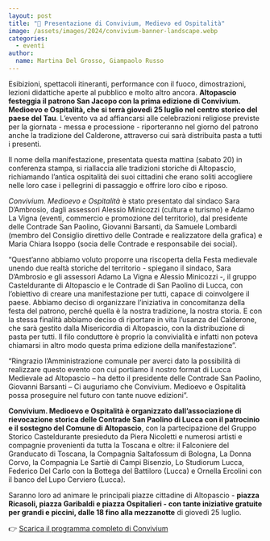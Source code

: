 ```yaml
---
layout: post
title: "🎪 Presentazione di Convivium, Medievo ed Ospitalità"
image: /assets/images/2024/convivium-banner-landscape.webp
categories: 
  - eventi
author:
  name: Martina Del Grosso, Giampaolo Russo
---
```


Esibizioni, spettacoli itineranti, performance con il fuoco, dimostrazioni, lezioni didattiche aperte al pubblico e molto altro ancora. **Altopascio festeggia il patrono San Jacopo con la prima edizione di Convivium. Medioevo e Ospitalità, che si terrà giovedì 25 luglio nel centro storico del paese del Tau**. L’evento va ad affiancarsi alle celebrazioni religiose previste per la giornata - messa e processione - riporteranno nel giorno del patrono anche la tradizione del Calderone, attraverso cui sarà distribuita pasta a tutti i presenti.

<!-- more -->

Il nome della manifestazione, presentata questa mattina (sabato 20) in conferenza stampa, si riallaccia alle tradizioni storiche di Altopascio, richiamando l’antica ospitalità dei suoi cittadini che erano soliti accogliere nelle loro case i pellegrini di passaggio e offrire loro cibo e riposo.

*Convivium. Medioevo e Ospitalità* è stato presentato dal sindaco Sara D’Ambrosio, dagli  assessori Alessio Minicozzi (cultura e turismo) e Adamo La Vigna (eventi, commercio e promozione del territorio), dal presidente delle Contrade San Paolino, Giovanni Barsanti, da Samuele Lombardi (membro del Consiglio direttivo delle Contrade e realizzatore della grafica) e Maria Chiara Isoppo (socia delle Contrade e responsabile dei social).

“Quest’anno abbiamo voluto proporre una riscoperta della Festa medievale unendo due realtà storiche del territorio - spiegano il sindaco, Sara D’Ambrosio e gli assessori Adamo La Vigna e Alessio Minicozzi -, il gruppo Casteldurante di Altopascio e le Contrade di San Paolino di Lucca, con l’obiettivo di creare una manifestazione per tutti, capace di coinvolgere il paese. Abbiamo deciso di organizzare l’iniziativa in concomitanza della festa del patrono, perché quella è la nostra tradizione, la nostra storia. E con la stessa finalità abbiamo deciso di riportare in vita l’usanza del Calderone, che sarà gestito dalla Misericordia di Altopascio, con la distribuzione di pasta per tutti. Il filo conduttore è proprio la convivialità e infatti non poteva chiamarsi in altro modo questa prima edizione della manifestazione”.

“Ringrazio l’Amministrazione comunale per averci dato la possibilità di realizzare questo evento con cui portiamo il nostro format di Lucca Medievale ad Altopascio – ha detto il presidente delle Contrade San Paolino, Giovanni Barsanti – Ci auguriamo che Convivium. Medioevo e Ospitalità possa proseguire nel futuro con tante nuove edizioni”.

**Convivium. Medioevo e Ospitalità è organizzato dall’associazione di rievocazione storica delle Contrade San Paolino di Lucca con il patrocinio e il sostegno del Comune di Altopascio**, con la partecipazione del Gruppo Storico Casteldurante presieduto da Piera Nicoletti e numerosi artisti e compagnie provenienti da tutta la Toscana e oltre: il Falconiere del Granducato di Toscana, la Compagnia Saltafossum di Bologna, La Donna Corvo, la Compagnia Le Sartiè di Campi Bisenzio, Lo Studiorum Lucca, Federico Del Carlo con la Bottega del Battiloro (Lucca) e Ornella Ercolini con il banco del Lupo Cerviero (Lucca).

Saranno loro ad animare le principali piazze cittadine di Altopascio - **piazza Ricasoli, piazza Garibaldi e piazza Ospitalieri - con tante iniziative gratuite per grandi e piccini, dalle 18 fino alla mezzanotte** di giovedì 25 luglio.

👉 [Scarica il programma completo di Convivium](/assets/files/2024/flyer-convivium.pdf)
